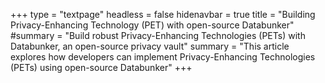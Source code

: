 +++
type = "textpage"
headless = false
hidenavbar = true
title = "Building Privacy-Enhancing Technology (PET) with open-source Databunker"
#summary = "Build robust Privacy-Enhancing Technologies (PETs) with Databunker, an open-source privacy vault"
summary = "This article explores how developers can implement Privacy-Enhancing Technologies (PETs) using open-source Databunker"
+++
